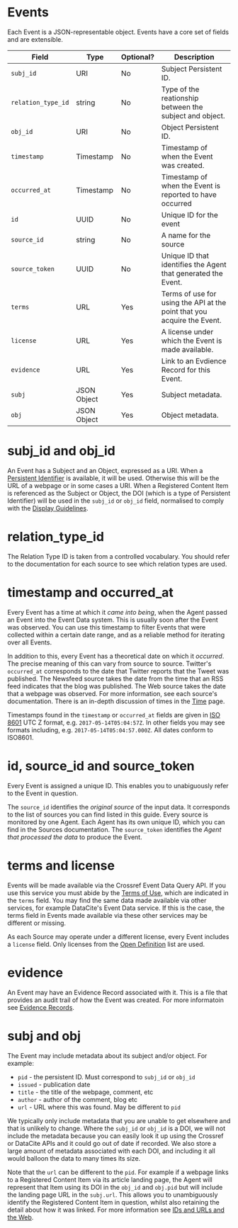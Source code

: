 # Events

Each Event is a JSON-representable object. Events have a core set of fields and are extensible.

| Field              | Type        | Optional? | Description |
|--------------------|-------------|-----------|-------------|
| `subj_id`          | URI         | No  | Subject Persistent ID. |
| `relation_type_id` | string      | No  | Type of the reationship between the subject and object. |
| `obj_id`           | URI         | No  | Object Persistent ID. |
| `timestamp`        | Timestamp   | No  | Timestamp of when the Event was created. |
| `occurred_at`      | Timestamp   | No  | Timestamp of when the Event is reported to have occurred |
| `id`               | UUID        | No  | Unique ID for the event |
| `source_id`        | string      | No  | A name for the source |
| `source_token`     | UUID        | No  | Unique ID that identifies the Agent that generated the Event. |
| `terms`            | URL         | Yes | Terms of use for using the API at the point that you acquire the Event. |
| `license`          | URL         | Yes | A license under which the Event is made available. |
| `evidence`         | URL         | Yes | Link to an Evdience Record for this Event. |
| `subj`             | JSON Object | Yes | Subject metadata. |
| `obj`              | JSON Object | Yes | Object metadata. |


# subj_id and obj_id

An Event has a Subject and an Object, expressed as a URI. When a [Persistent Identifier](https://en.wikipedia.org/wiki/Persistent_identifier) is available, it will be used. Otherwise this will be the URL of a webpage or in some cases a URI. When a Registered Content Item is referenced as the Subject or Object, the DOI (which is a type of Persistent Identifier) will be used in the `subj_id` or `obj_id` field, normalised to comply with the [Display Guidelines](https://www.crossref.org/display-guidelines/).

# relation_type_id

The Relation Type ID is taken from a controlled vocabulary. You should refer to the documentation for each source to see which relation types are used. 

# timestamp and occurred_at

Every Event has a time at which it *came into being*, when the Agent passed an Event into the Event Data system. This is usually soon after the Event was observed. You can use this timestamp to filter Events that were collected within a certain date range, and as a reliable method for iterating over all Events. 

In addition to this, every Event has a theoretical date on which it *occurred*. The precise meaning of this can vary from source to source. Twitter's `occurred_at` corresponds to the date that Twitter reports that the Tweet was published. The Newsfeed source takes the date from the time that an RSS feed indicates that the blog was published. The Web source takes the date that a webpage was observed. For more information, see each source's documentation. There is an in-depth discussion of times in the [Time](/data/time) page.

Timestamps found in the `timestamp` or `occurred_at` fields are given in [ISO 8601](https://en.wikipedia.org/wiki/ISO_8601) UTC Z format, e.g. `2017-05-14T05:04:57Z`. In other fields you may see formats including, e.g. `2017-05-14T05:04:57.000Z`. All dates conform to ISO8601.

# id, source_id and source_token

Every Event is assigned a unique ID. This enables you to unabiguously refer to the Event in question.

The `source_id` identifies the *original source* of the input data. It corresponds to the list of sources you can find listed in this guide. Every source is monitored by one Agent. Each Agent has its own unique ID, which you can find in the Sources documentation. The `source_token` identifies the *Agent that processed the data* to produce the Event.

# terms and license

Events will be made available via the Crossref Event Data Query API. If you use this service you must abide by the [Terms of Use](https://www.crossref.org/services/event-data/terms/), which are indicated in the `terms` field. You may find the same data made available via other services, for example DataCite's Event Data service. If this is the case, the terms field in Events made available via these other services may be different or missing.

As each Source may operate under a different license, every Event includes a `license` field. Only licenses from the [Open Definition](http://opendefinition.org/guide/) list are used.

# evidence

An Event may have an Evidence Record associated with it. This is a file that provides an audit trail of how the Event was created. For more informatoin see [Evidence Records](/data/evidence-records).

# subj and obj

The Event may include metadata about its subject and/or object. For example:

 - `pid` - the persistent ID. Must correspond to `subj_id` or `obj_id`
 - `issued` - publication date
 - `title` - the title of the webpage, comment, etc
 - `author` - author of the comment, blog etc
 - `url` - URL where this was found. May be different to `pid`

We typically only include metadata that you are unable to get elsewhere and that is unlikely to change. Where the `subj_id` or `obj_id` is a DOI, we will not include the metadata because you can easily look it up using the Crossref or DataCite APIs and it could go out of date if recorded. We also store a large amount of metadata associated with each DOI, and including it all would balloon the data to many times its size.

Note that the `url` can be different to the `pid`. For example if a webpage links to a Registered Content Item via its article landing page, the Agent will represent that Item using its DOI in the `obj_id` and `obj.pid` but will include the landing page URL in the `subj.url`. This allows you to unambiguously identify the Registered Content Item in question, whilst also retaining the detail about how it was linked. For more information see [IDs and URLs and the Web](/data/ids-and-urls).




